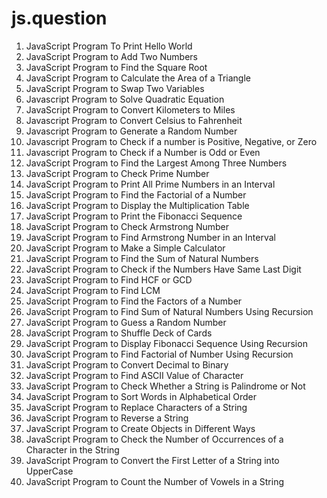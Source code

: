 # js.question
1. JavaScript Program To Print Hello World
2. JavaScript Program to Add Two Numbers
3. JavaScript Program to Find the Square Root
4. JavaScript Program to Calculate the Area of a Triangle
5. JavaScript Program to Swap Two Variables
6. Javascript Program to Solve Quadratic Equation
7. JavaScript Program to Convert Kilometers to Miles
8. Javascript Program to Convert Celsius to Fahrenheit
9. Javascript Program to Generate a Random Number
10. Javascript Program to Check if a number is Positive, Negative, or Zero
11. Javascript Program to Check if a Number is Odd or Even
12. JavaScript Program to Find the Largest Among Three Numbers
13. JavaScript Program to Check Prime Number
14. JavaScript Program to Print All Prime Numbers in an Interval
15. JavaScript Program to Find the Factorial of a Number
 16. JavaScript Program to Display the Multiplication Table
17. JavaScript Program to Print the Fibonacci Sequence
18. JavaScript Program to Check Armstrong Number
19. JavaScript Program to Find Armstrong Number in an Interval
20. JavaScript Program to Make a Simple Calculator
21. JavaScript Program to Find the Sum of Natural Numbers
22. JavaScript Program to Check if the Numbers Have Same Last Digit
23. JavaScript Program to Find HCF or GCD
24. JavaScript Program to Find LCM
25. JavaScript Program to Find the Factors of a Number
26. JavaScript Program to Find Sum of Natural Numbers Using Recursion
27. JavaScript Program to Guess a Random Number
28. JavaScript Program to Shuffle Deck of Cards
29. JavaScript Program to Display Fibonacci Sequence Using Recursion
30. JavaScript Program to Find Factorial of Number Using Recursion
 31. JavaScript Program to Convert Decimal to Binary
32. JavaScript Program to Find ASCII Value of Character
33. JavaScript Program to Check Whether a String is Palindrome or Not
34. JavaScript Program to Sort Words in Alphabetical Order
35. JavaScript Program to Replace Characters of a String
36. JavaScript Program to Reverse a String
37. JavaScript Program to Create Objects in Different Ways
38. JavaScript Program to Check the Number of Occurrences of a Character in the String
39. JavaScript Program to Convert the First Letter of a String into UpperCase
40. JavaScript Program to Count the Number of Vowels in a String
 
